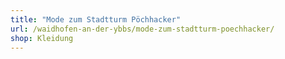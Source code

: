 ```yaml
---
title: "Mode zum Stadtturm Pöchhacker"
url: /waidhofen-an-der-ybbs/mode-zum-stadtturm-poechhacker/
shop: Kleidung
---
```

